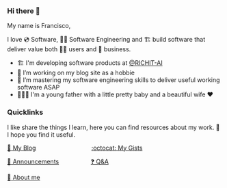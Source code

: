 ### Hi there 👋
My name is Francisco, 

I love 💿 Software, 👨‍💻 Software Engineering and 🏗️ build software that deliver value both 🙅‍♂️ users and 🏢 business.

- 🏗️ I'm developing software products at [@RICHIT-AI](https://github.com/RICHIT-AI)
- 🔭 I’m working on my blog site as a hobbie
- 🌱 I’m mastering my software engineering skills to deliver useful working software ASAP
- 👨‍👩‍👦 I'm a young father with a little pretty baby and a beautiful wife :heart:

### Quicklinks
I like share the things I learn, here you can find resources about my work. 
:pray: I hope you find it useful.

[:link: My Blog](https://fgarcia-code.github.io/) 
&nbsp;&nbsp;&nbsp;&nbsp;&nbsp;&nbsp;&nbsp;&nbsp;&nbsp;&nbsp;&nbsp;&nbsp;&nbsp;&nbsp;&nbsp; 
&nbsp;&nbsp;&nbsp;&nbsp;&nbsp;&nbsp;&nbsp;&nbsp;&nbsp;&nbsp;&nbsp;&nbsp;&nbsp;&nbsp;&nbsp;
[:octocat: My Gists](https://gist.github.com/fgarcia-code)

[:mega: Announcements](https://github.com/fgarcia-code/fgarcia-code/discussions/categories/announcements)
&nbsp;
&nbsp;&nbsp;&nbsp;&nbsp;&nbsp;&nbsp;&nbsp;&nbsp;&nbsp;&nbsp;&nbsp;&nbsp;&nbsp;&nbsp;&nbsp;
[:question: Q&A](https://github.com/fgarcia-code/fgarcia-code/discussions/categories/q-a)

[:man: About me](./ABOUT.md)
